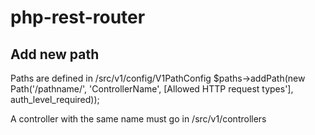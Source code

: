 # php-rest-router

## Add new path
Paths are defined in /src/v1/config/V1PathConfig
$paths->addPath(new Path('/pathname/', 'ControllerName', [Allowed HTTP request types'], auth_level_required));

A controller with the same name must go in /src/v1/controllers
